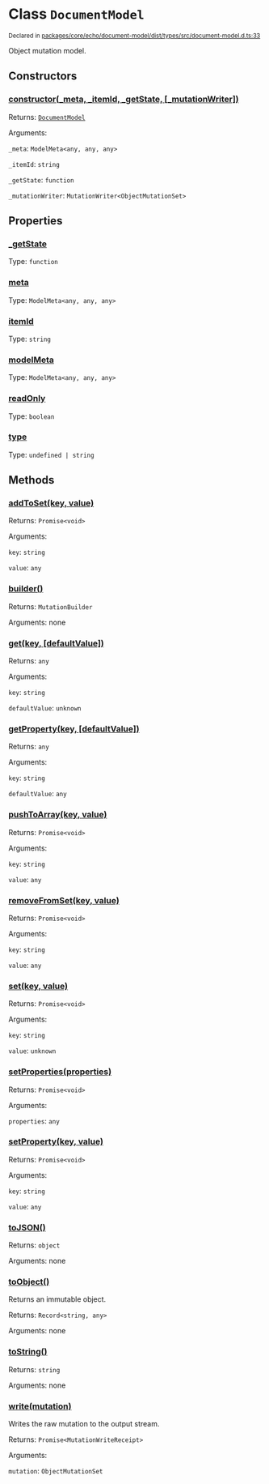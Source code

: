 # Class `DocumentModel`
<sub>Declared in [packages/core/echo/document-model/dist/types/src/document-model.d.ts:33]()</sub>


Object mutation model.


## Constructors
### [constructor(_meta, _itemId, _getState, \[_mutationWriter\])]()



Returns: <code>[DocumentModel](/api/@dxos/react-client/classes/DocumentModel)</code>

Arguments: 

`_meta`: <code>ModelMeta&lt;any, any, any&gt;</code>

`_itemId`: <code>string</code>

`_getState`: <code>function</code>

`_mutationWriter`: <code>MutationWriter&lt;ObjectMutationSet&gt;</code>


## Properties
### [_getState]()
Type: <code>function</code>

### [meta]()
Type: <code>ModelMeta&lt;any, any, any&gt;</code>

### [itemId]()
Type: <code>string</code>

### [modelMeta]()
Type: <code>ModelMeta&lt;any, any, any&gt;</code>

### [readOnly]()
Type: <code>boolean</code>

### [type]()
Type: <code>undefined | string</code>


## Methods
### [addToSet(key, value)]()



Returns: <code>Promise&lt;void&gt;</code>

Arguments: 

`key`: <code>string</code>

`value`: <code>any</code>

### [builder()]()



Returns: <code>MutationBuilder</code>

Arguments: none

### [get(key, \[defaultValue\])]()



Returns: <code>any</code>

Arguments: 

`key`: <code>string</code>

`defaultValue`: <code>unknown</code>

### [getProperty(key, \[defaultValue\])]()



Returns: <code>any</code>

Arguments: 

`key`: <code>string</code>

`defaultValue`: <code>any</code>

### [pushToArray(key, value)]()



Returns: <code>Promise&lt;void&gt;</code>

Arguments: 

`key`: <code>string</code>

`value`: <code>any</code>

### [removeFromSet(key, value)]()



Returns: <code>Promise&lt;void&gt;</code>

Arguments: 

`key`: <code>string</code>

`value`: <code>any</code>

### [set(key, value)]()



Returns: <code>Promise&lt;void&gt;</code>

Arguments: 

`key`: <code>string</code>

`value`: <code>unknown</code>

### [setProperties(properties)]()



Returns: <code>Promise&lt;void&gt;</code>

Arguments: 

`properties`: <code>any</code>

### [setProperty(key, value)]()



Returns: <code>Promise&lt;void&gt;</code>

Arguments: 

`key`: <code>string</code>

`value`: <code>any</code>

### [toJSON()]()



Returns: <code>object</code>

Arguments: none

### [toObject()]()



Returns an immutable object.


Returns: <code>Record&lt;string, any&gt;</code>

Arguments: none

### [toString()]()



Returns: <code>string</code>

Arguments: none

### [write(mutation)]()



Writes the raw mutation to the output stream.


Returns: <code>Promise&lt;MutationWriteReceipt&gt;</code>

Arguments: 

`mutation`: <code>ObjectMutationSet</code>
